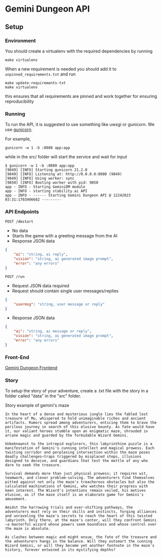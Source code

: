 # Gemini Dungeon API

## Setup
### Environment

You should create a virtualenv with the required dependencies by running
```
make virtualenv
```

When a new requirement is needed you should add it to `unpinned_requirements.txt` and run
```
make update-requirements-txt
make virtualenv
```
this ensures that all requirements are pinned and work together for ensuring reproducibility

### Running

To run the API, it is suggested to use something like uwsgi or gunicorn. We use [gunicorn](https://docs.gunicorn.org/en/stable/run.html).

For example,

```console
gunicorn -w 1 -b :8080 app:app
```

while in the src/ folder will start the service and wait for input

```console
$ gunicorn -w 1 -b :8080 app:app
[9849] [INFO] Starting gunicorn 21.2.0
[9849] [INFO] Listening at: http://0.0.0.0:8080 (9849)
[9849] [INFO] Using worker: sync
[9850] [INFO] Booting worker with pid: 9850
app - INFO - Starting GeminiDM module
app - INFO - starting stability.ai API
app - INFO - ------ Starting Gemini Dungeon API @ 12242023 03:31:1703406682 ---------
```

### API Endpoints

```console
POST /dmstart
```
* No data
* Starts the game with a greeting message from the AI
* Response JSON data
```json
{
    "ai": "string, ai reply",
    "vision": "string, ai generated image prompt",
    "error": "any errors"
}
```

```console
POST /run
```
* Request JSON data required
* Request should contain single user messages/replies
```json
{
    "usermsg": "string, user message or reply"
}
```
* Response JSON data
```json
{
    "ai": "string, ai message or reply",
    "vision": "string, ai generated image prompt",
    "error": "any errors"
}
```

### Front-End
[Gemini Dungeon Frontend](https://github.com/shamantechnology/gemini-dungeon)

### Story

To setup the story of your adventure, create a .txt file with the story in a folder called "data" in the "src" folder. 

Story example of gemini's maze

```
In the heart of a dense and mysterious jungle lies the fabled lost treasure of Mu, whispered to hold unimaginable riches and ancient artifacts. Rumors spread among adventurers, enticing them to brave the perilous journey in search of this elusive bounty. As fate would have it, our valiant heroes stumble upon an enigmatic maze, shrouded in arcane magic and guarded by the formidable Wizard Gemini.

Unbeknownst to the intrepid explorers, this labyrinthine puzzle is a manifestation of Gemini's cunning intellect and magical prowess. Each twisting corridor and perplexing intersection within the maze poses deadly challenges—traps triggered by misplaced steps, illusions designed to deceive, and guardians that test the mettle of any who dare to seek the treasure.

Survival demands more than just physical prowess; it requires wit, teamwork, and clever problem-solving. The adventurers find themselves pitted against not only the maze's treacherous obstacles but also the calculated machinations of Gemini, who watches their progress with keen interest. The Wizard's intentions remain veiled, his motives elusive, as if the maze itself is an elaborate game for Gemini's amusement.

Amidst the harrowing trials and ever-shifting pathways, the adventurers must rely on their skills and instincts, forging alliances and unraveling the maze's secrets to reach the heart of this twisted labyrinth. Only there, at the maze's center, will they confront Gemini—a masterful wizard whose powers seem boundless and whose control over the maze is absolute.

As clashes between magic and might ensue, the fate of the treasure and the adventurers hangs in the balance. Will they outsmart the cunning Wizard Gemini, or will they become yet another footnote in the maze's history, forever entwined in its mystifying depths?
```